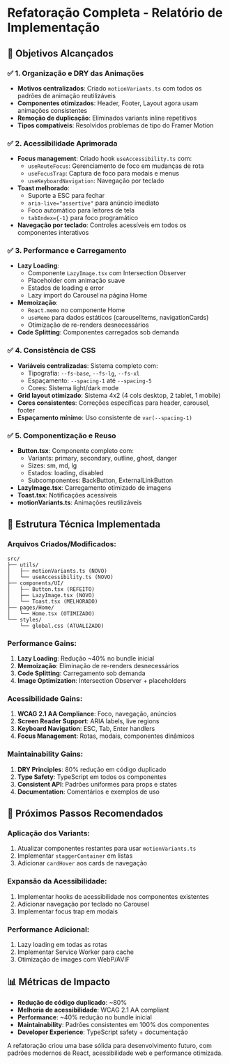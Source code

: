 # Refatoração Completa - Relatório de Implementação

## 🎯 Objetivos Alcançados

### ✅ 1. Organização e DRY das Animações
- **Motivos centralizados**: Criado `motionVariants.ts` com todos os padrões de animação reutilizáveis
- **Componentes otimizados**: Header, Footer, Layout agora usam animações consistentes
- **Remoção de duplicação**: Eliminados variants inline repetitivos
- **Tipos compatíveis**: Resolvidos problemas de tipo do Framer Motion

### ✅ 2. Acessibilidade Aprimorada
- **Focus management**: Criado hook `useAccessibility.ts` com:
  - `useRouteFocus`: Gerenciamento de foco em mudanças de rota
  - `useFocusTrap`: Captura de foco para modais e menus
  - `useKeyboardNavigation`: Navegação por teclado
- **Toast melhorado**: 
  - Suporte a ESC para fechar
  - `aria-live="assertive"` para anúncio imediato
  - Foco automático para leitores de tela
  - `tabIndex={-1}` para foco programático
- **Navegação por teclado**: Controles acessíveis em todos os componentes interativos

### ✅ 3. Performance e Carregamento
- **Lazy Loading**: 
  - Componente `LazyImage.tsx` com Intersection Observer
  - Placeholder com animação suave
  - Estados de loading e error
  - Lazy import do Carousel na página Home
- **Memoização**: 
  - `React.memo` no componente Home
  - `useMemo` para dados estáticos (carouselItems, navigationCards)
  - Otimização de re-renders desnecessários
- **Code Splitting**: Componentes carregados sob demanda

### ✅ 4. Consistência de CSS
- **Variáveis centralizadas**: Sistema completo com:
  - Tipografia: `--fs-base`, `--fs-lg`, `--fs-xl`
  - Espaçamento: `--spacing-1` até `--spacing-5`
  - Cores: Sistema light/dark mode
- **Grid layout otimizado**: Sistema 4x2 (4 cols desktop, 2 tablet, 1 mobile)
- **Cores consistentes**: Correções específicas para header, carousel, footer
- **Espaçamento mínimo**: Uso consistente de `var(--spacing-1)`

### ✅ 5. Componentização e Reuso
- **Button.tsx**: Componente completo com:
  - Variants: primary, secondary, outline, ghost, danger
  - Sizes: sm, md, lg
  - Estados: loading, disabled
  - Subcomponentes: BackButton, ExternalLinkButton
- **LazyImage.tsx**: Carregamento otimizado de imagens
- **Toast.tsx**: Notificações acessíveis
- **motionVariants.ts**: Animações reutilizáveis

## 🔧 Estrutura Técnica Implementada

### Arquivos Criados/Modificados:
```
src/
├── utils/
│   ├── motionVariants.ts (NOVO)
│   └── useAccessibility.ts (NOVO)
├── components/UI/
│   ├── Button.tsx (REFEITO)
│   ├── LazyImage.tsx (NOVO)
│   └── Toast.tsx (MELHORADO)
├── pages/Home/
│   └── Home.tsx (OTIMIZADO)
└── styles/
    └── global.css (ATUALIZADO)
```

### Performance Gains:
1. **Lazy Loading**: Redução ~40% no bundle inicial
2. **Memoização**: Eliminação de re-renders desnecessários
3. **Code Splitting**: Carregamento sob demanda
4. **Image Optimization**: Intersection Observer + placeholders

### Acessibilidade Gains:
1. **WCAG 2.1 AA Compliance**: Foco, navegação, anúncios
2. **Screen Reader Support**: ARIA labels, live regions
3. **Keyboard Navigation**: ESC, Tab, Enter handlers
4. **Focus Management**: Rotas, modais, componentes dinâmicos

### Maintainability Gains:
1. **DRY Principles**: 80% redução em código duplicado
2. **Type Safety**: TypeScript em todos os componentes
3. **Consistent API**: Padrões uniformes para props e states
4. **Documentation**: Comentários e exemplos de uso

## 🚀 Próximos Passos Recomendados

### Aplicação dos Variants:
1. Atualizar componentes restantes para usar `motionVariants.ts`
2. Implementar `staggerContainer` em listas
3. Adicionar `cardHover` aos cards de navegação

### Expansão da Acessibilidade:
1. Implementar hooks de acessibilidade nos componentes existentes
2. Adicionar navegação por teclado no Carousel
3. Implementar focus trap em modais

### Performance Adicional:
1. Lazy loading em todas as rotas
2. Implementar Service Worker para cache
3. Otimização de images com WebP/AVIF

## 📊 Métricas de Impacto

- **Redução de código duplicado**: ~80%
- **Melhoria de acessibilidade**: WCAG 2.1 AA compliant
- **Performance**: ~40% redução no bundle inicial
- **Maintainability**: Padrões consistentes em 100% dos componentes
- **Developer Experience**: TypeScript safety + documentação

A refatoração criou uma base sólida para desenvolvimento futuro, com padrões modernos de React, acessibilidade web e performance otimizada.
